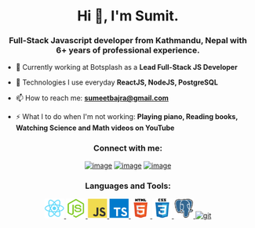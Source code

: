 
<h1 align="center">Hi 👋, I'm Sumit.</h1>
<h3 align="center">Full-Stack Javascript developer from Kathmandu, Nepal with 6+ years of professional experience.</h3>

- 🔭 Currently working at Botsplash as a **Lead Full-Stack JS Developer**

- 🌱 Technologies I use everyday **ReactJS, NodeJS, PostgreSQL**

- 📫 How to reach me: **sumeetbajra@gmail.com**

- ⚡ What I to do when I'm not working: **Playing piano, Reading books, Watching Science and Math videos on YouTube**

<h3 align="center">Connect with me:</h3>
<div align="center">

[![image](https://img.shields.io/badge/LinkedIn-0077B5?style=for-the-badge&logo=linkedin&logoColor=white)](https://www.linkedin.com/in/sumit-bajracharya-a3801087/)
[![image](https://img.shields.io/badge/Instagram-E4405F?style=for-the-badge&logo=instagram&logoColor=white)](https://www.instagram.com/summeetbajra/)
[![image](https://img.shields.io/badge/Gmail-D14836?style=for-the-badge&logo=gmail&logoColor=white)](mailto:sumeetbajra@gmail.com)
  
</div>

<h3 align="center">Languages and Tools:</h3>

<p align="center"> 
<a href="https://react.dev/" target="_blank"> 
    <img src="https://raw.githubusercontent.com/devicons/devicon/master/icons/react/react-original.svg" alt="html5" width="40" height="40"/> 
  </a>
  <a href="https://nodejs.org" target="_blank"> 
    <img src="https://raw.githubusercontent.com/devicons/devicon/master/icons/nodejs/nodejs-original.svg" alt="html5" width="40" height="40"/> 
  </a>
  <a href="https://developer.mozilla.org/en-US/docs/Web/JavaScript" target="_blank"> 
    <img src="https://raw.githubusercontent.com/devicons/devicon/master/icons/javascript/javascript-original.svg" alt="javascript" width="40" height="40"/> 
  </a> 
  <a href="https://www.typescriptlang.org" target="_blank"> 
    <img src="https://raw.githubusercontent.com/devicons/devicon/master/icons/typescript/typescript-original.svg" alt="javascript" width="40" height="40"/> 
  </a> 
  <a href="https://www.w3.org/html/" target="_blank"> 
    <img src="https://raw.githubusercontent.com/devicons/devicon/master/icons/html5/html5-original-wordmark.svg" alt="html5" width="40" height="40"/> 
  </a>
  <a href="https://www.w3schools.com/css/" target="_blank"> 
    <img src="https://raw.githubusercontent.com/devicons/devicon/master/icons/css3/css3-original-wordmark.svg" alt="css3" width="40" height="40"/> 
  </a> 
  <a href="https://postgresql.org/" target="_blank"> 
    <img src="https://raw.githubusercontent.com/devicons/devicon/master/icons/postgresql/postgresql-original.svg" alt="linux" width="40" height="40"/> 
  </a> 
  <a href="https://git-scm.com/" target="_blank"> 
    <img src="https://www.vectorlogo.zone/logos/git-scm/git-scm-icon.svg" alt="git" width="40" height="40"/> 
  </a>
</p>
